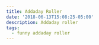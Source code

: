 ```yaml
---
title: Addaday Roller
date: '2018-06-13T15:08:25-05:00'
description: Addaday roller
tags:
  - funny addaday roller
---
```


